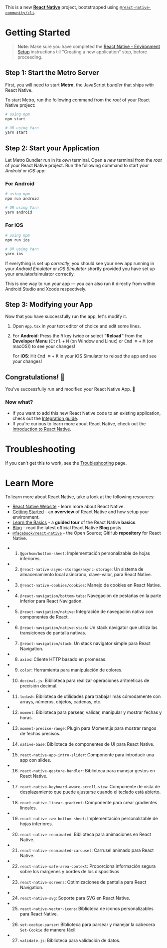 This is a new [**React Native**](https://reactnative.dev) project, bootstrapped using [`@react-native-community/cli`](https://github.com/react-native-community/cli).

# Getting Started

>**Note**: Make sure you have completed the [React Native - Environment Setup](https://reactnative.dev/docs/environment-setup) instructions till "Creating a new application" step, before proceeding.

## Step 1: Start the Metro Server

First, you will need to start **Metro**, the JavaScript _bundler_ that ships _with_ React Native.

To start Metro, run the following command from the _root_ of your React Native project:

```bash
# using npm
npm start

# OR using Yarn
yarn start
```

## Step 2: Start your Application

Let Metro Bundler run in its _own_ terminal. Open a _new_ terminal from the _root_ of your React Native project. Run the following command to start your _Android_ or _iOS_ app:

### For Android

```bash
# using npm
npm run android

# OR using Yarn
yarn android
```

### For iOS

```bash
# using npm
npm run ios

# OR using Yarn
yarn ios
```

If everything is set up _correctly_, you should see your new app running in your _Android Emulator_ or _iOS Simulator_ shortly provided you have set up your emulator/simulator correctly.

This is one way to run your app — you can also run it directly from within Android Studio and Xcode respectively.

## Step 3: Modifying your App

Now that you have successfully run the app, let's modify it.

1. Open `App.tsx` in your text editor of choice and edit some lines.
2. For **Android**: Press the <kbd>R</kbd> key twice or select **"Reload"** from the **Developer Menu** (<kbd>Ctrl</kbd> + <kbd>M</kbd> (on Window and Linux) or <kbd>Cmd ⌘</kbd> + <kbd>M</kbd> (on macOS)) to see your changes!

   For **iOS**: Hit <kbd>Cmd ⌘</kbd> + <kbd>R</kbd> in your iOS Simulator to reload the app and see your changes!

## Congratulations! :tada:

You've successfully run and modified your React Native App. :partying_face:

### Now what?

- If you want to add this new React Native code to an existing application, check out the [Integration guide](https://reactnative.dev/docs/integration-with-existing-apps).
- If you're curious to learn more about React Native, check out the [Introduction to React Native](https://reactnative.dev/docs/getting-started).

# Troubleshooting

If you can't get this to work, see the [Troubleshooting](https://reactnative.dev/docs/troubleshooting) page.

# Learn More

To learn more about React Native, take a look at the following resources:

- [React Native Website](https://reactnative.dev) - learn more about React Native.
- [Getting Started](https://reactnative.dev/docs/environment-setup) - an **overview** of React Native and how setup your environment.
- [Learn the Basics](https://reactnative.dev/docs/getting-started) - a **guided tour** of the React Native **basics**.
- [Blog](https://reactnative.dev/blog) - read the latest official React Native **Blog** posts.
- [`@facebook/react-native`](https://github.com/facebook/react-native) - the Open Source; GitHub **repository** for React Native.


* 1. `@gorhom/bottom-sheet`: Implementación personalizable de hojas inferiores.
* 2. `@react-native-async-storage/async-storage`: Un sistema de almacenamiento local asíncrono, clave-valor, para React Native.
* 3. `@react-native-cookies/cookies`: Manejo de cookies en React Native.
* 4. `@react-navigation/bottom-tabs`: Navegación de pestañas en la parte inferior para React Navigation.
* 5. `@react-navigation/native`: Integración de navegación nativa con componentes de React.
* 6. `@react-navigation/native-stack`: Un stack navigator que utiliza las transiciones de pantalla nativas.
* 7. `@react-navigation/stack`: Un stack navigator simple para React Navigation.
* 8. `axios`: Cliente HTTP basado en promesas.
* 9. `color`: Herramienta para manipulación de colores.
* 10. `decimal.js`: Biblioteca para realizar operaciones aritméticas de precisión decimal.
* 11. `lodash`: Biblioteca de utilidades para trabajar más cómodamente con arrays, números, objetos, cadenas, etc.
* 12. `moment`: Biblioteca para parsear, validar, manipular y mostrar fechas y horas.
* 13. `moment-precise-range`: Plugin para Moment.js para mostrar rangos de fechas precisos.
* 14. `native-base`: Biblioteca de componentes de UI para React Native.
* 15. `react-native-app-intro-slider`: Componente para introducir una app con slides.
* 16. `react-native-gesture-handler`: Biblioteca para manejar gestos en React Native.
* 17. `react-native-keyboard-aware-scroll-view`: Componente de vista de desplazamiento que puede ajustarse cuando el teclado está abierto.
* 18. `react-native-linear-gradient`: Componente para crear gradientes lineales.
* 19. `react-native-raw-bottom-sheet`: Implementación personalizable de hojas inferiores.
* 20. `react-native-reanimated`: Biblioteca para animaciones en React Native.
* 21. `react-native-reanimated-carousel`: Carrusel animado para React Native.
* 22. `react-native-safe-area-context`: Proporciona información segura sobre los márgenes y bordes de los dispositivos.
* 23. `react-native-screens`: Optimizaciones de pantalla para React Navigation.
* 24. `react-native-svg`: Soporte para SVG en React Native.
* 25. `react-native-vector-icons`: Biblioteca de íconos personalizables para React Native.
* 26. `set-cookie-parser`: Biblioteca para parsear y manejar la cabecera `Set-Cookie` de manera fácil.
* 27. `validate.js`: Biblioteca para validación de datos.
